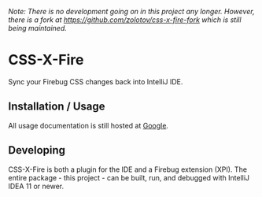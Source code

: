 _Note: There is no development going on in this project any longer. However, there is a fork at https://github.com/zolotov/css-x-fire-fork which is still being maintained._


CSS-X-Fire
==========

Sync your Firebug CSS changes back into IntelliJ IDE.

Installation / Usage
--------------------

All usage documentation is still hosted at [Google](http://code.google.com/p/css-x-fire/).

Developing
----------

CSS-X-Fire is both a plugin for the IDE and a Firebug extension (XPI). The entire package - this project - can be built, run, and debugged with IntelliJ IDEA 11 or newer.

